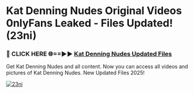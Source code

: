 # Kat Denning Nudes Original Videos 0nlyFans Leaked - Files Updated! (23ni)

<h3>🔴 CLICK HERE 🌐==►► <a href="https://tinyurl.com/2jnfzry5" rel="nofollow">Kat Denning Nudes Updated Files</a></h3>

Get Kat Denning Nudes and all content. Now you can access all videos and pictures of Kat Denning Nudes. New Updated Files 2025!

[![23ni](https://i.imgur.com/GyGTBgg.gif)](https://tinyurl.com/2jnfzry5)
